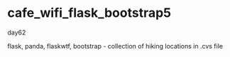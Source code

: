 # cafe_wifi_flask_bootstrap5
day62

flask, panda, flaskwtf, bootstrap - collection of hiking locations in .cvs file
